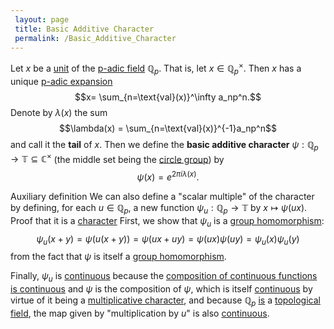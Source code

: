 ```yaml
---
 layout: page
 title: Basic Additive Character
 permalink: /Basic_Additive_Character
---
```

Let $x$ be a [unit](https://defsmath.github.io/DefsMath/unit_of_a_ring) of the [p-adic field](https://defsmath.github.io/DefsMath/p-adic_field) $\mathbb Q_p$. That is, let $x\in\mathbb Q_p^\times$. Then $x$ has a unique [p-adic expansion](https://defsmath.github.io/DefsMath/p-adic_expansion_is_unique) $$x= \sum_{n=\text{val}(x)}^\infty a_np^n.$$ Denote by $\lambda(x)$ the sum $$\lambda(x) = \sum_{n=\text{val}(x)}^{-1}a_np^n$$ and call it the **tail** of $x$. Then we define the **basic additive character** $\psi:\mathbb Q_p\to \mathbb T\subseteq \mathbb C^\times$ (the middle set being the [circle group](https://defsmath.github.io/DefsMath/circle_group)) by $$\psi(x) = e^{2\pi i \lambda(x)}.$$


 Auxiliary definition
We can also define a "scalar multiple" of the character by defining, for each $u\in\mathbb Q_p$, a new function $\psi_u:\mathbb Q_p\to \mathbb T$ by $x\mapsto \psi(ux)$.  
 Proof that it is a [character](https://defsmath.github.io/DefsMath/multiplicative_character)
First, we show that $\psi_u$ is a [group homomorphism](https://defsmath.github.io/DefsMath/group_homomorphism): $$\psi_u(x+y) = \psi(u(x+y)) = \psi(ux+uy) = \psi(ux)\psi(uy) = \psi_u(x)\psi_u(y)$$ from the fact that $\psi$ is itself a [group homomorphism](https://defsmath.github.io/DefsMath/group_homomorphism). 

Finally, $\psi_u$ is [continuous](https://defsmath.github.io/DefsMath/continuous) because the [composition of continuous functions is continuous](https://defsmath.github.io/DefsMath/composition_of_continuous_functions_is_continuous) and $\psi$ is the composition of $\psi$, which is itself [continuous](https://defsmath.github.io/DefsMath/continuous) by virtue of it being a [multiplicative character](https://defsmath.github.io/DefsMath/multiplicative_character), and because $\mathbb Q_p$ [is](https://defsmath.github.io/DefsMath/Qp_is_a_topological_field) a [topological field](https://defsmath.github.io/DefsMath/topological_field), the map given by "multiplication by $u$" is also [continuous](https://defsmath.github.io/DefsMath/continuous). 